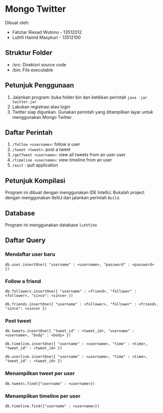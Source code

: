 # Mongo Twitter
Dibuat oleh:

- Fahziar Riesad Wutono - 13512012
- Luthfi Hamid Masykuri - 13512100

## Struktur Folder

- /src: Direktori source code
- /bin: File executable

## Petunjuk Penggunaan
1. Jalankan program: buka folder bin dan ketikkan perintah `java -jar twitter.jar`
2. Lakukan registrasi atau login
3. Twitter siap digunkan. Gunakan perintah yang ditampilkan layar untuk menggunakan Mongo Twitter.

## Daftar Perintah
1. `/follow <username>`: follow a user
2. `/tweet <tweet>`: post a tweet
3. `/getTweet <username>`: view all tweets from an user user
4. `/timeline <username>`: view timeline from an user
5. `/exit` : quit application

## Petunjuk Kompilasi
Program ini dibuat dengan menggunakan IDE IntelliJ. Bukalah project dengan menggunakan ItelliJ dan jalankan perintah `Build`.

## Database
Program ini menggunakan database `luthfihm`

## Daftar Query
### Mendaftar user baru
`db.user.insertOne({
	"username" : <username>,
    "password" : <password>
})`

### Follow a friend
`db.followers.insertOne({
	"username" : <friend>,
    "follower" : <follower>,
    "since": <since>
})`

`db.friends.insertOne({
	"username" : <follower>,
    "follower" : <friend>,
    "since": <since>
})`

### Post tweet
`db.tweets.insertOne({
	"tweet_id" : <tweet_id>,
    "username" : <username>,
    "body" : <body>
})`

`db.timeline.insertOne({
	"username" : <username>,
    "time" : <time>,
    "tweet_id" : <tweet_id>
})`

`db.userline.insertOne({
	"username" : <username>,
    "time" : <time>,
    "tweet_id" : <tweet_id>
})`

### Menampilkan tweet per user
`db.tweets.find({"username" : <username>})`

### Menampilkan timeline per user
`db.timeline.find({"username" : <username>})`

